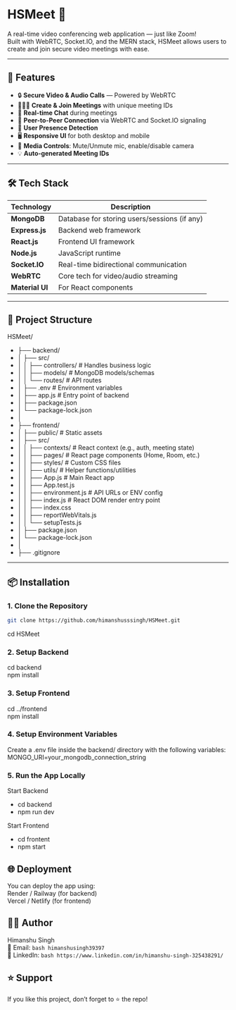 # HSMeet 💬

A real-time video conferencing web application — just like Zoom!  
Built with WebRTC, Socket.IO, and the MERN stack, HSMeet allows users to create and join secure video meetings with ease.

---

## 🚀 Features

- 🔒 **Secure Video & Audio Calls** — Powered by WebRTC
- 🧑‍🤝‍🧑 **Create & Join Meetings** with unique meeting IDs
- 💬 **Real-time Chat** during meetings
- 📶 **Peer-to-Peer Connection** via WebRTC and Socket.IO signaling
- 🧠 **User Presence Detection**
- 🖥️ **Responsive UI** for both desktop and mobile
- 🎥 **Media Controls**: Mute/Unmute mic, enable/disable camera
- 💡 **Auto-generated Meeting IDs**

---

## 🛠️ Tech Stack

| Technology | Description |
|------------|-------------|
| **MongoDB** | Database for storing users/sessions (if any) |
| **Express.js** | Backend web framework |
| **React.js** | Frontend UI framework |
| **Node.js** | JavaScript runtime |
| **Socket.IO** | Real-time bidirectional communication |
| **WebRTC** | Core tech for video/audio streaming |
| **Material UI** | For React components |

---

## 📁 Project Structure

HSMeet/
- ├── backend/
- │   ├── src/
- │   │   ├── controllers/        # Handles business logic
- │   │   ├── models/             # MongoDB models/schemas
- │   │   └── routes/             # API routes
- │   ├── .env                    # Environment variables
- │   ├── app.js                  # Entry point of backend
- │   ├── package.json
- │   └── package-lock.json
- │
- ├── frontend/
- │   ├── public/                 # Static assets
- │   ├── src/
- │   │   ├── contexts/           # React context (e.g., auth, meeting state)
- │   │   ├── pages/              # React page components (Home, Room, etc.)
- │   │   ├── styles/             # Custom CSS files
- │   │   ├── utils/              # Helper functions/utilities
- │   │   ├── App.js              # Main React app
- │   │   ├── App.test.js
- │   │   ├── environment.js      # API URLs or ENV config
- │   │   ├── index.js            # React DOM render entry point
- │   │   ├── index.css
- │   │   ├── reportWebVitals.js
- │   │   └── setupTests.js
- │   ├── package.json
- │   └── package-lock.json
- │
- ├── .gitignore

---

## 📦 Installation

### 1. Clone the Repository
```bash
git clone https://github.com/himanshusssingh/HSMeet.git
```
cd HSMeet

### 2. Setup Backend
cd backend  
npm install  

### 3. Setup Frontend
cd ../frontend  
npm install  

### 4. Setup Environment Variables
Create a .env file inside the backend/ directory with the following variables:  
MONGO_URI=your_mongodb_connection_string  

### 5. Run the App Locally  
Start Backend  
- cd backend  
- npm run dev  

Start Frontend  
- cd frontent  
- npm start  

## 🌐 Deployment
You can deploy the app using:  
Render / Railway (for backend)  
Vercel / Netlify (for frontend)  



## 🙋‍♂️ Author  
Himanshu Singh  
📧 Email:  ```bash himanshusingh39397 ```  
🔗 LinkedIn: ```bash https://www.linkedin.com/in/himanshu-singh-325438291/ ```  


## ⭐ Support  
If you like this project, don’t forget to ⭐ the repo!
